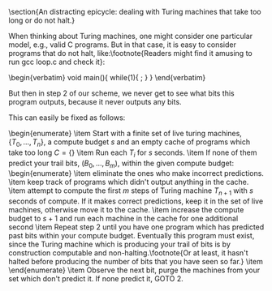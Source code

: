 \section{An distracting epicycle: dealing with Turing machines that take too long or do not halt.}

When thinking about Turing machines, one might consider one particular model, e.g., valid C programs. But in that case, it is easy to consider programs that do not halt, like:\footnote{Readers might find it amusing to run gcc loop.c and check it}:

\begin{verbatim}
void main(){
  while(1){
    ;
  }
}
\end{verbatim}

But then in step 2 of our scheme, we never get to see what bits this program outputs, because it never outputs any bits.

This can easily be fixed as follows:

\begin{enumerate}
	\item Start with a finite set of live turing machines, $\{T_0, ..., T_n\}$, a compute budget $s$ and an empty cache of programs which take too long $C =\{\}$
	\item Run each $T_i$ for $s$ seconds. 
	\item If none of them predict your trail bits, $(B_0, ..., B_m)$, within the given compute budget: 
		\begin{enumerate}
		   \item eliminate the ones who make incorrect predictions.
			 \item keep track of programs which didn't output anything in the cache.
			 \item attempt to compute the first $m$ steps of Turing machine $T_{n+1}$ with $s$ seconds of compute. If it makes correct predictions, keep it in the set of live machines, otherwise move it to the cache.
			 \item increase the compute budget to $s + 1$ and run each machine in the cache for one additional second
			 \item Repeat step 2 until you have one program which has predicted past bits within your compute budget. Eventually this program must exist, since the Turing machine which is producing your trail of bits is by construction computable and non-halting.\footnote{Or at least, it hasn't halted before producing the number of bits that you have seen so far.}
			\item 
		\end{enumerate}
	\item Observe the next bit, purge the machines from your set which don't predict it. If none predict it, GOTO 2.
